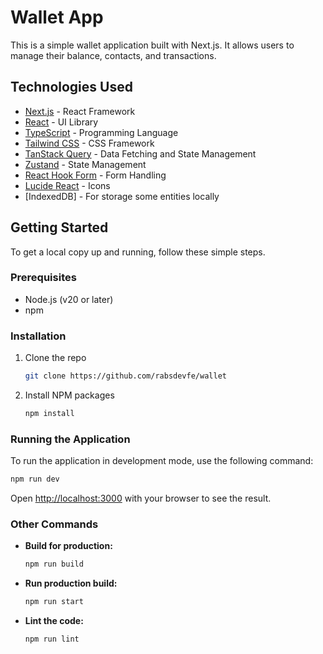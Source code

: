 # Wallet App

This is a simple wallet application built with Next.js. It allows users to manage their balance, contacts, and transactions.

## Technologies Used

- [Next.js](https://nextjs.org/) - React Framework
- [React](https://reactjs.org/) - UI Library
- [TypeScript](https://www.typescriptlang.org/) - Programming Language
- [Tailwind CSS](https://tailwindcss.com/) - CSS Framework
- [TanStack Query](https://tanstack.com/query/latest) - Data Fetching and State Management
- [Zustand](https://zustand-demo.pmnd.rs/) - State Management
- [React Hook Form](https://react-hook-form.com/) - Form Handling
- [Lucide React](https://lucide.dev/) - Icons
- [IndexedDB] - For storage some entities locally

## Getting Started

To get a local copy up and running, follow these simple steps.

### Prerequisites

- Node.js (v20 or later)
- npm

### Installation

1. Clone the repo
   ```sh
   git clone https://github.com/rabsdevfe/wallet
   ```
2. Install NPM packages
   ```sh
   npm install
   ```

### Running the Application

To run the application in development mode, use the following command:

```sh
npm run dev
```

Open [http://localhost:3000](http://localhost:3000) with your browser to see the result.

### Other Commands

- **Build for production:**
  ```sh
  npm run build
  ```
- **Run production build:**
  ```sh
  npm run start
  ```
- **Lint the code:**
  ```sh
  npm run lint
  ```
